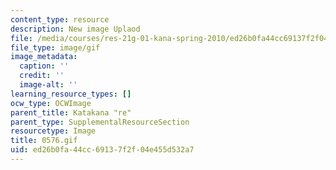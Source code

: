 ```yaml
---
content_type: resource
description: New image Uplaod
file: /media/courses/res-21g-01-kana-spring-2010/ed26b0fa44cc69137f2f04e455d532a7_0576.gif
file_type: image/gif
image_metadata:
  caption: ''
  credit: ''
  image-alt: ''
learning_resource_types: []
ocw_type: OCWImage
parent_title: Katakana "re"
parent_type: SupplementalResourceSection
resourcetype: Image
title: 0576.gif
uid: ed26b0fa-44cc-6913-7f2f-04e455d532a7
---
```

